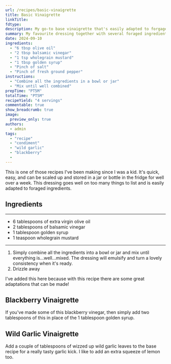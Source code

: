 ```yaml
---
url: /recipes/basic-vinaigrette
title: Basic Vinaigrette
linkTitle: 
fdtype: 
description: My go-to base vinaigrette that's easily adapted to forgaged ingredients!
summary: My favourite dressing together with several foraged ingredient adaptations.
date: 2024-09-10
ingredients:
  - "6 tbsp olive oil"
  - "2 tbsp balsamic vinegar"
  - "1 tsp wholegrain mustard"
  - "1 tbsp golden syrup"
  - "Pinch of salt"
  - "Pinch of fresh ground pepper"
instructions:
  - "Combine all the ingredients in a bowl or jar"
  - "Mix until well combined"
prepTime: "PT5M"
totalTime: "PT5M"
recipeYield: "4 servings"
commentable: true
show_breadcrumb: true 
image:
  preview_only: true
authors:
  - admin
tags:
  - "recipe"
  - "condiment"
  - "wild garlic"
  - "blackberry"
  - 
---
```

This is one of those recipes I've been making since I was a kid. It's quick, easy, and can be scaled up and stored in a jar or bottle in the fridge for well over a week. This dressing goes well on too many things to list and is easily adapted to foraged ingredients.

## Ingredients
---
- 6 tablespoons of extra virgin olive oil
- 2 tablespoons of balsamic vinegar
- 1 tablespoon golden syrup
- 1 teaspoon wholegrain mustard
---

1. Simply combine all the ingredients into a bowl or jar and mix until everything is...well...mixed. The dressing will emulsify and turn a lovely consistency when it's ready.
2. Drizzle away

I've added this here because with this recipe there are some great adaptations that can be made!

## Blackberry Vinaigrette

If you've made some of this blackberry vinegar, then simply add two tablespoons of this in place of the 1 tablespoon golden syrup.

## Wild Garlic Vinaigrette

Add a couple of tablespoons of wizzed up wild garlic leaves to the base recipe for a really tasty garlic kick. I like to add an extra squeeze of lemon too. 